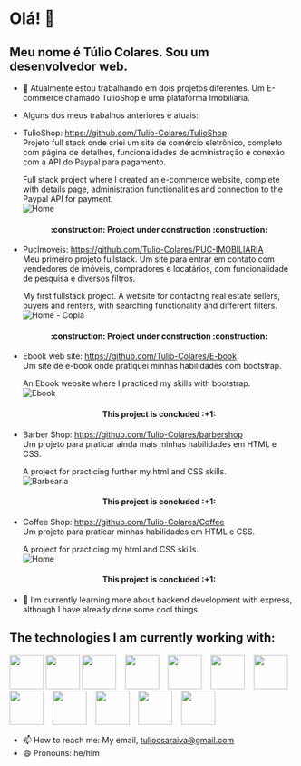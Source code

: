   # Olá!  👋
  ## Meu nome é Túlio Colares. Sou um desenvolvedor web.

- 🔭 Atualmente estou trabalhando em dois projetos diferentes. Um E-commerce chamado TulioShop e uma plataforma Imobiliária.
- Alguns dos meus trabalhos anteriores e atuais:  
- TulioShop: https://github.com/Tulio-Colares/TulioShop  
  Projeto full stack onde criei um site de comércio eletrônico, completo com página de detalhes,
  funcionalidades de administração e conexão com a API do Paypal para pagamento.  

  Full stack project where I created an e-commerce website, complete with details page,
  administration functionalities and connection to the Paypal API for payment.  
  ![Home](https://github.com/user-attachments/assets/123ab4f9-1cfe-41bf-8ca0-f1590bdeaa58)
  <h4 align="center"> 
    :construction:  Project under construction   :construction:
  </h4>  
    
- PucImoveis: https://github.com/Tulio-Colares/PUC-IMOBILIARIA  
  Meu primeiro projeto fullstack. Um site para entrar em contato com vendedores de imóveis,
  compradores e locatários, com funcionalidade de pesquisa e diversos filtros.
  
  My first fullstack project. A website for contacting real estate sellers,
  buyers and renters, with searching functionality and different filters.
  ![Home - Copia](https://github.com/user-attachments/assets/4d6d3100-3039-4adf-863c-8cb3b7d283db)
  <h4 align="center"> 
    :construction:  Project under construction  :construction:
  </h4>  
    
- Ebook web site: https://github.com/Tulio-Colares/E-book  
  Um site de e-book onde pratiquei minhas habilidades com bootstrap.
  
  An Ebook website where I practiced my skills with bootstrap.  
  ![Ebook](https://github.com/user-attachments/assets/9abe3f7d-0ee6-4b5c-825d-e1b1845e1429)
  <h4 align="center"> 
    This project is concluded  :+1:
  </h4>  
    
- Barber Shop: https://github.com/Tulio-Colares/barbershop  
  Um projeto para praticar ainda mais minhas habilidades em HTML e CSS.
  
  A project for practicing further my html and CSS skills.  
  ![Barbearia](https://github.com/user-attachments/assets/a0f79d91-7f40-487d-a352-5cbe2a0f1a0a)  
  <h4 align="center"> 
    This project is concluded  :+1:
  </h4>  
  
- Coffee Shop: https://github.com/Tulio-Colares/Coffee  
  Um projeto para praticar minhas habilidades em HTML e CSS.
  
  A project for practicing my html and CSS skills.  
  ![Home](https://github.com/user-attachments/assets/111dd005-b20c-42e4-820d-ada4c656a22e)
  <h4 align="center"> 
    This project is concluded  :+1:
  </h4>  


- 🌱 I’m currently learning more about backend development with express, although I have already done some cool things.  

## The technologies I am currently working with:
<img src="https://cdn.jsdelivr.net/gh/devicons/devicon@latest/icons/html5/html5-original-wordmark.svg" width="60" height="60" /> <img src="https://cdn.jsdelivr.net/gh/devicons/devicon@latest/icons/css3/css3-original-wordmark.svg" width="60" height="60" /> <img src="https://cdn.jsdelivr.net/gh/devicons/devicon@latest/icons/bootstrap/bootstrap-original-wordmark.svg" width="60" height="60" /> &nbsp;&nbsp; <img src="https://cdn.jsdelivr.net/gh/devicons/devicon@latest/icons/javascript/javascript-original.svg" width="60" height="60" /> &nbsp;&nbsp; <img src="https://cdn.jsdelivr.net/gh/devicons/devicon@latest/icons/react/react-original-wordmark.svg" width="60" height="60" /> &nbsp;&nbsp; <img src="https://cdn.jsdelivr.net/gh/devicons/devicon@latest/icons/reactbootstrap/reactbootstrap-original.svg" width="60" height="60" /> &nbsp;&nbsp; <img src="https://cdn.jsdelivr.net/gh/devicons/devicon@latest/icons/reactrouter/reactrouter-original-wordmark.svg" width="60" height="60" /> &nbsp;&nbsp; <img src="https://cdn.jsdelivr.net/gh/devicons/devicon@latest/icons/nodejs/nodejs-original-wordmark.svg" width="60" height="60" /> &nbsp;&nbsp; <img src="https://cdn.jsdelivr.net/gh/devicons/devicon@latest/icons/npm/npm-original-wordmark.svg" width="60" height="60" /> &nbsp;&nbsp; <img src="https://cdn.jsdelivr.net/gh/devicons/devicon@latest/icons/mysql/mysql-original-wordmark.svg" width="60" height="60" /> &nbsp;&nbsp; <img src="https://cdn.jsdelivr.net/gh/devicons/devicon@latest/icons/mongodb/mongodb-original-wordmark.svg" width="60" height="60" /> &nbsp;&nbsp; <img src="https://cdn.jsdelivr.net/gh/devicons/devicon@latest/icons/git/git-original-wordmark.svg" width="60" height="60" />  
          

- 📫 How to reach me: My email, tuliocsaraiva@gmail.com
- 😄 Pronouns: he/him

